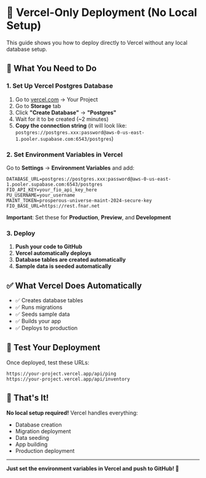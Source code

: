# 🚀 Vercel-Only Deployment (No Local Setup)

This guide shows you how to deploy directly to Vercel without any local database setup.

## 🎯 **What You Need to Do**

### 1. **Set Up Vercel Postgres Database**

1. Go to [vercel.com](https://vercel.com) → Your Project
2. Go to **Storage** tab
3. Click **"Create Database"** → **"Postgres"**
4. Wait for it to be created (~2 minutes)
5. **Copy the connection string** (it will look like: `postgres://postgres.xxx:password@aws-0-us-east-1.pooler.supabase.com:6543/postgres`)

### 2. **Set Environment Variables in Vercel**

Go to **Settings** → **Environment Variables** and add:

```
DATABASE_URL=postgres://postgres.xxx:password@aws-0-us-east-1.pooler.supabase.com:6543/postgres
FIO_API_KEY=your_fio_api_key_here
PU_USERNAME=your_username
MAINT_TOKEN=prosperous-universe-maint-2024-secure-key
FIO_BASE_URL=https://rest.fnar.net
```

**Important**: Set these for **Production**, **Preview**, and **Development**

### 3. **Deploy**

1. **Push your code to GitHub**
2. **Vercel automatically deploys**
3. **Database tables are created automatically**
4. **Sample data is seeded automatically**

## ✅ **What Vercel Does Automatically**

- ✅ Creates database tables
- ✅ Runs migrations
- ✅ Seeds sample data
- ✅ Builds your app
- ✅ Deploys to production

## 🧪 **Test Your Deployment**

Once deployed, test these URLs:

```
https://your-project.vercel.app/api/ping
https://your-project.vercel.app/api/inventory
```

## 🎉 **That's It!**

**No local setup required!** Vercel handles everything:

- Database creation
- Migration deployment
- Data seeding
- App building
- Production deployment

---

**Just set the environment variables in Vercel and push to GitHub! 🚀**
